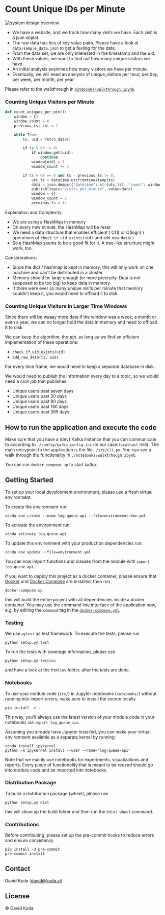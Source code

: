 # Count Unique IDs per Minute

![system design overview](https://images.ctfassets.net/pedj0c0bs6fa/1GXGRyWeCBwvPw6d1Pym1T/2f7080d1ce6b80491fd114fe31abd4a9/kafka_ts_uid.drawio__1_.png)

- We have a website, and we track how many visits we have. Each visit is a json object.
- The raw data has lots of key value pairs. Please have a look at `data/sample_data.json` to get a feeling for the data.
- From the data set, we are only interested in the timestamp and the uid.
- With these values, we want to find out how many unique visitors we have.
- An initial analysis examines how many visitors we have per minute.
- Eventually, we will need an analysis of unique_visitors per hour, per day, per week, per month, per year

Please refer to the walkthrough in [`notebooks/walkthrough.ipynb`](./notebooks/walkthrough.ipynb).

### Counting Unique Visitors per Minute

```python
def count_uniques_per_min():
    window = {}
    window_count = 0
    previous_ts: int = 1

    while True:
        ts, uid = fetch_data()

        if ts % 60 != 0:
            if window.get(uid):
                continue
            window[uid] = 1
            window_count += 1

        if ts % 60 == 0 and ts - previous_ts != 0:
            utc_ts = datetime.utcfromtimestamp(ts)
            data = json.dumps({"datetime": str(utc_ts), "count": window_count})
            publish(topic="visits_per_minute", value=data)
            window = {}
            window_count = 0
            previous_ts = ts
```

Explanation and Complexity:

- We are using a HashMap in memory
- On every new minute, the HashMap will be reset
- We need a data structure that enables efficient ( O(1) or O(logn) ) operations of `check_if_uid_exists(uid)` and `add_new_data()`
- So a HashMap seems to be a good fit for it. A tree-like structure might work, too.

Considerations:

- Since the dict / hashmap is kept in memory, this will only work on one machine and can't be distributed in a cluster
- Memory should be large enough (or more precisely: Data is not supposed to be too big) to keep data in memory
- If there were ever so many unique visits per minute that memory couldn't keep it, you would need to offload it to disk.

### Counting Unique Visitors in Larger Time Windows

Since there will be waaay more data if the window was a week, a month or even a year, we can no longer hold the data in memory and need to offload it to disk. 

We can keep the algorithm, though, as long as we find an efficient implementation of these operations:

- `check_if_uid_exists(uid)`
- `add_new_data(ts, uid)`

For every time frame, we would need to keep a separate database in disk. 

We would need to publish the information every day to a topic, so we would need a cron job that publishes:

- Unique users past seven days
- Unique users past 30 days
- Unique users past 90 days
- Unique users past 180 days
- Unique users past 365 days


## How to run the application and execute the code

Make sure that you have a (dev) Kafka instance that you can communicate to according to `./config/kafka_config.ini` (in our case:``localhost:909``). The main entrypoint to the application is the file `./src/cli.py`. You can see a walk through the functionality in `./notebooks/walktrhough.ipynb`. 

You can run `docker-compose up` to start kafka. 

## Getting Started

To set up your local development environment, please use a fresh virtual environment.

To create the environment run:

    conda env create --name log-queue-api --file=environment-dev.yml

To activate the environment run:

    conda activate log-queue-api

To update this environment with your production dependencies run:

    conda env update --file=environment.yml

You can now import functions and classes from the module with `import log_queue_api`.

If you want to deploy this project as a docker container, please ensure that [Docker](https://docs.docker.com/install/) and [Docker Compose](https://docs.docker.com/compose/install/) are installed, then run

    docker-compose up

this will build the entire project with all dependencies inside a docker container. You may use the command line interface of the application now, e.g. by editing the `command` tag in the [`docker-compose.yml`](./docker-compose.yml).

### Testing

We use `pytest` as test framework. To execute the tests, please run

    python setup.py test

To run the tests with coverage information, please use

    python setup.py testcov

and have a look at the `htmlcov` folder, after the tests are done.

### Notebooks

To use your module code (`src/`) in Jupyter notebooks (`notebooks/`) without running into import errors, make sure to install the source locally

    pip install -e .

This way, you'll always use the latest version of your module code in your notebooks via `import log_queue_api`.

Assuming you already have Jupyter installed, you can make your virtual environment available as a separate kernel by running:

    conda install ipykernel
    python -m ipykernel install --user --name="log-queue-api"

Note that we mainly use notebooks for experiments, visualizations and reports. Every piece of functionality that is meant to be reused should go into module code and be imported into notebooks.

### Distribution Package

To build a distribution package (wheel), please use

    python setup.py dist

this will clean up the build folder and then run the `bdist_wheel` command.

### Contributions

Before contributing, please set up the pre-commit hooks to reduce errors and ensure consistency

    pip install -U pre-commit
    pre-commit install

## Contact

David Kuda (david@kuda.ai)

## License

© David Kuda
